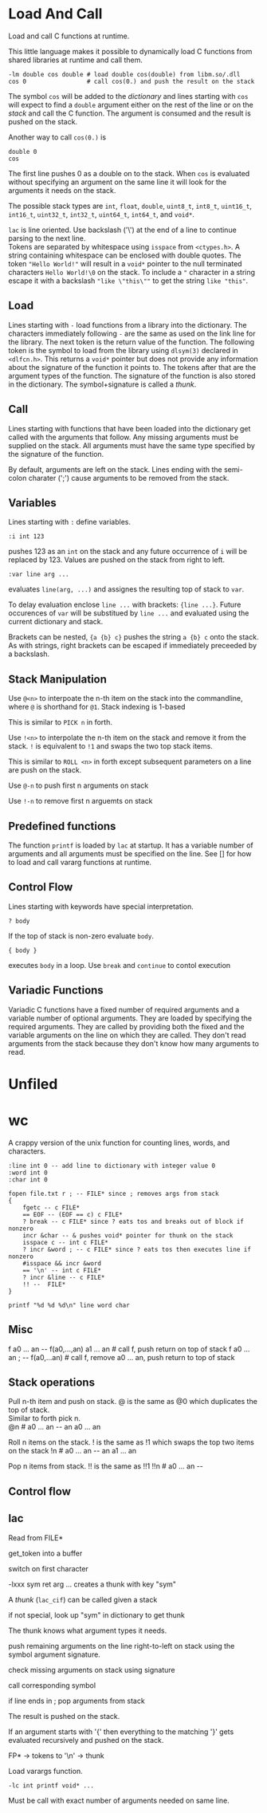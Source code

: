 # Load And Call

Load and call C functions at runtime.

This little language makes it possible to dynamically load C
functions from shared libraries at runtime and call them.

```
-lm double cos double # load double cos(double) from libm.so/.dll
cos 0                 # call cos(0.) and push the result on the stack
```

The symbol `cos` will be added to the _dictionary_ and lines starting with `cos`
will expect to find a `double` argument either on the rest of the line or on the _stack_
and call the C function. The argument is consumed and the result is pushed
on the stack.

Another way to call `cos(0.)` is

```
double 0
cos
```

The first line pushes 0 as a double on to the stack.
When `cos` is evaluated without specifying an argument on the same line
it will look for the arguments it needs on the stack.

The possible stack types are `int`, `float`, `double`, `uint8_t`, `int8_t`, `uint16_t`, `int16_t`,
`uint32_t`, `int32_t`, `uint64_t`, `int64_t`, and `void*`.

`lac` is line oriented. Use backslash ('\\') at the end of a line to continue parsing to the next line.  
Tokens are separated by whitespace using `isspace` from `<ctypes.h>`. A string containing
whitespace can be enclosed with double quotes. The token `"Hello World!"` will result in a `void*`
pointer to the null terminated characters `Hello World!\0` on the stack. To include a `"`
character in a string escape it with a backslash `"like \"this\""` to get the
string `like "this"`.


## Load

Lines starting with  `-` load functions from a library into the
dictionary.  The characters immediately following `-` are the same as
used on the link line for the library. The next token is the return
value of the function.  The following token is the symbol to load from
the library using `dlsym(3)` declared in `<dlfcn.h>`. This returns a
`void*` pointer but does not provide any information about the signature
of the function it points to.  The tokens after that are the argument
types of the function.  The signature of the function is also stored in
the dictionary. The symbol+signature is called a _thunk_.



## Call

Lines starting with functions that have been loaded into the dictionary
get called with the arguments that follow.  Any missing arguments must
be supplied on the stack. All arguments must have the same type specified
by the signature of the function.

By default, arguments are left on the stack. Lines ending with the semi-colon
charater (';') cause arguments to be removed from the stack.


## Variables

Lines starting with `:` define variables.

```
:i int 123
```

pushes 123 as an `int` on the stack and any future occurrence of `i` will be replaced by 123.
Values are pushed on the stack from right to left.

```
:var line arg ...
```

evaluates `line(arg, ...)` and assignes the resulting top of stack to `var`.

To delay evaluation enclose `line ...` with brackets: `{line ...}`.
Future occurences of `var`
will be substitued by `line ...` and evaluated using the current dictionary and stack.

Brackets can be nested, `{a {b} c}` pushes the string `a {b} c` onto the stack. As with strings,
right brackets can be escaped if immediately preceeded by a backslash.

## Stack Manipulation

Use `@<n>` to interpoate the n-th item on the stack into the
commandline, where `@` is shorthand for `@1`. Stack indexing is 1-based

This is similar to `PICK n` in forth.

Use `!<n>`
to interpolate the n-th item on the stack and remove it from the stack.
`!` is equivalent to `!1` and swaps the two top stack items.

This is similar to `ROLL <n>` in forth except subsequent parameters on a line are push on the stack.

Use `@-n` to push first n arguments on stack

Use `!-n` to remove first n arguemts on stack

## Predefined functions

The function `printf` is loaded by `lac` at startup. It has a variable number of
arguments and all arguments must be specified on the line.
See [] for how to load and call vararg functions at runtime.

## Control Flow

Lines starting with keywords have special interpretation.

```
? body
```
If the top of stack is non-zero evaluate `body`.

```
{ body }
```

executes `body` in a loop. Use `break` and `continue` to contol execution

## Variadic Functions

Variadic C functions have a fixed number of required arguments and a
variable number of optional arguments. They are loaded by specifying
the required arguments. They are called by providing both the fixed and
the variable arguments on the line on which they are called.  They don't
read arguments from the stack because they don't know how many arguments
to read.

# Unfiled

# wc

A crappy version of the unix function for counting lines, words, and characters.

```
:line int 0 -- add line to dictionary with integer value 0
:word int 0
:char int 0

fopen file.txt r ; -- FILE* since ; removes args from stack
{
	fgetc -- c FILE*
	== EOF -- (EOF == c) c FILE*
	? break -- c FILE* since ? eats tos and breaks out of block if nonzero
	incr &char -- & pushes void* pointer for thunk on the stack
	isspace c -- int c FILE*
	? incr &word ; -- c FILE* since ? eats tos then executes line if nonzero
	#isspace && incr &word
	== '\n' -- int c FILE*
	? incr &line -- c FILE*
	!! --  FILE*
}

printf "%d %d %d\n" line word char
```
## Misc

f a0 ... an -- f(a0,...,an) a1 ... an # call f, push return on top of stack
f a0 ... an ; -- f(a0,...an) # call f, remove a0 ... an, push return to top of stack

## Stack operations

Pull n-th item and push on stack. @ is the same as @0 which duplicates the top of stack.  
Similar to forth pick n.  
@n # a0 ... an -- an a0 ... an

Roll n items on the stack.  ! is the same as !1 which swaps the top two items on the stack
!n # a0 ... an -- an a1 ... an

Pop n items from stack. !! is the same as !!1
!!n # a0 ... an -- 

## Control flow

## lac

Read from FILE*

get_token into a buffer

switch on first character

-lxxx sym ret arg ... creates a thunk with key "sym"

A _thunk_ (`lac_cif`) can be called given a stack

if not special, look up "sym" in dictionary to get thunk

The thunk knows what argument types it needs.

push remaining arguments on the line right-to-left on stack using the symbol argument signature.

check missing arguments on stack using signature

call corresponding symbol

if line ends in ; pop arguments from stack

The result is pushed on the stack.

If an argument starts with '{' then everything to the matching '}' gets evaluated recursively and pushed on the stack.

FP* -> tokens to '\n' -> thunk

Load varargs function.
```
-lc int printf void* ...
```
Must be call with exact number of arguments needed on same line.
